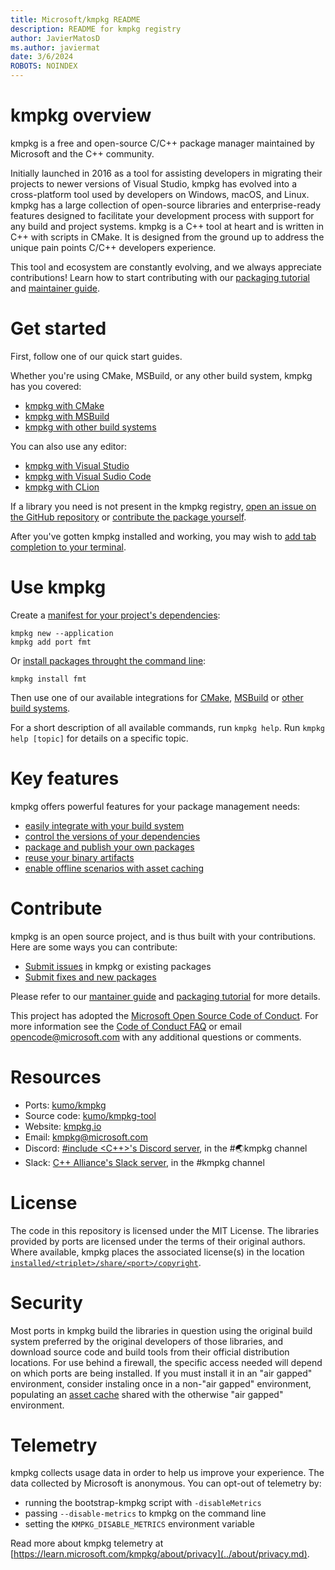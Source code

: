 ```yaml
---
title: Microsoft/kmpkg README
description: README for kmpkg registry
author: JavierMatosD
ms.author: javiermat
date: 3/6/2024
ROBOTS: NOINDEX
---
```


# kmpkg overview

kmpkg is a free and open-source C/C++ package manager maintained by Microsoft
and the C++ community. 

Initially launched in 2016 as a tool for assisting developers in migrating their
projects to newer versions of Visual Studio, kmpkg has evolved into a
cross-platform tool used by developers on Windows, macOS, and Linux. kmpkg has a
large collection of open-source libraries and enterprise-ready features designed to
facilitate your development process with support for any build and project
systems. kmpkg is a C++ tool at heart and is written in C++ with scripts in
CMake. It is designed from the ground up to address the unique pain points C/C++
developers experience.

This tool and ecosystem are constantly evolving, and we always appreciate
contributions! Learn how to start contributing with our [packaging
tutorial](../get_started/get-started-adding-to-registry.mdx) and [maintainer
guide](../contributing/maintainer-guide.mdx).

# Get started

First, follow one of our quick start guides.

Whether you're using CMake, MSBuild, or any other build system, kmpkg has you covered:

* [kmpkg with CMake](../get_started/setup-kmpkg.mdx)
* [kmpkg with MSBuild](../get_started/get-started-msbuild.mdx)
* [kmpkg with other build systems](../users/buildsystems/manual-integration.mdx)

You can also use any editor:

* [kmpkg with Visual Studio](../get_started/get-started-vs.mdx)
* [kmpkg with Visual Sudio Code](../get_started/get-started-vscode.mdx)
* [kmpkg with
  CLion](<https://www.jetbrains.com/help/clion/package-management.html>)

If a library you need is not present in the kmpkg registry, [open an issue on
the GitHub repository][contributing:submit-issue] or [contribute the package
yourself](../get_started/get-started-adding-to-registry.mdx).

After you've gotten kmpkg installed and working, you may wish to [add
tab completion to your terminal](../commands/integrate.mdx#kmpkg-autocompletion).

# Use kmpkg

Create a [manifest for your project's dependencies](../consume/manifest-mode.mdx):

```Console
kmpkg new --application
kmpkg add port fmt
```

Or [install packages throught the command line](../consume/classic-mode.mdx):

```Console
kmpkg install fmt
```

Then use one of our available integrations for
[CMake](../concepts/build-system-integration.mdx#cmake-integration),
[MSBuild](../concepts/build-system-integration.mdx#msbuild-integration) or 
[other build
systems](../concepts/build-system-integration.mdx#manual-integration).

For a short description of all available commands, run `kmpkg help`.
Run `kmpkg help [topic]` for details on a specific topic.

# Key features

kmpkg offers powerful features for your package management needs:

* [easily integrate with your build system](../concepts/build-system-integration.mdx)
* [control the versions of your dependencies](../users/versioning.mdx)
* [package and publish your own packages](../concepts/registries.mdx)
* [reuse your binary artifacts](../users/binarycaching.mdx)
* [enable offline scenarios with asset caching](../concepts/asset-caching.mdx)

# Contribute

kmpkg is an open source project, and is thus built with your contributions. Here
are some ways you can contribute:

* [Submit issues][contributing:submit-issue] in kmpkg or existing packages
* [Submit fixes and new packages][contributing:submit-pr]

Please refer to our [mantainer guide](../contributing/maintainer-guide.mdx) and
[packaging tutorial](../get_started/get-started-packaging.mdx) for more details.

This project has adopted the [Microsoft Open Source Code of
Conduct][contributing:coc]. For more information see the [Code of Conduct
FAQ][contributing:coc-faq] or email
[opencode@microsoft.com](mailto:opencode@microsoft.com) with any additional
questions or comments.
 
[contributing:submit-issue]: https://gitee.com/kumo-pub/kmpkg/issues/new/choose
[contributing:submit-pr]: https://gitee.com/kumo-pub/kmpkg/pulls
[contributing:coc]: https://opensource.microsoft.com/codeofconduct/
[contributing:coc-faq]: https://opensource.microsoft.com/codeofconduct/
  
# Resources

* Ports: [kumo/kmpkg](https://gitee.com/kumo-pub/kmpkg)
* Source code: [kumo/kmpkg-tool](<https://gitee.com/kumo-pub/kmpkg-tool>)
* Website: [kmpkg.io](<https://kmpkg.io>)
* Email: [kmpkg@microsoft.com](<mailto:kmpkg@microsoft.com>)
* Discord: [\#include \<C++\>'s Discord server](<https://www.includecpp.org>), in the #🌏kmpkg channel
* Slack: [C++ Alliance's Slack server](<https://cppalliance.org/slack/>), in the #kmpkg channel

# License

The code in this repository is licensed under the MIT License. The libraries
provided by ports are licensed under the terms of their original authors. Where
available, kmpkg places the associated license(s) in the location
[`installed/<triplet>/share/<port>/copyright`](../contributing/maintainer-guide.mdx#install-copyright-file).

# Security

Most ports in kmpkg build the libraries in question using the original build
system preferred by the original developers of those libraries, and download
source code and build tools from their official distribution locations. For use
behind a firewall, the specific access needed will depend on which ports are
being installed. If you must install it in an "air gapped" environment, consider
instaling once in a non-"air gapped" environment, populating an [asset
cache](../users/assetcaching.mdx) shared with the otherwise "air gapped"
environment.

# Telemetry

kmpkg collects usage data in order to help us improve your experience. The data
collected by Microsoft is anonymous. You can opt-out of telemetry by:

- running the bootstrap-kmpkg script with `-disableMetrics`
- passing `--disable-metrics` to kmpkg on the command line
- setting the `KMPKG_DISABLE_METRICS` environment variable

Read more about kmpkg telemetry at [https://learn.microsoft.com/kmpkg/about/privacy](../about/privacy.md).
